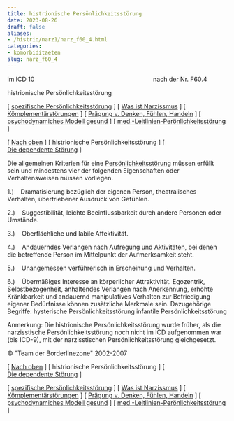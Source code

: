 ```yaml
---
title: histrionische Persönlichkeitsstörung
date: 2023-08-26
draft: false
aliases:
- /histrio/narz1/narz_f60_4.html
categories:
- komorbiditaeten
slug: narz_f60_4
---
```



im ICD
10                                                                    
nach der Nr. F60.4

histrionische Persönlichkeitsstörung

[ [spezifische Persönlichkeitsstörung](../../persstoerung/spezifische_f60/spezifische_f60.html) ] [ [Was ist Narzissmus](../../narz/narz1.html) ] [ [Kömplementärstörungen](../../kompstoerung/komplimentaerstoerungen.htm) ] [ [Prägung v. Denken, Fühlen, Handeln](../../vergang_gegenw_zukunf/die_vergangenheit_bestimmt_die_g.htm) ] [ [psychodynamiches Modell gesund](../../ich/psychodynamisches_modell-normal.htm) ] [ [med.-Leitlinien-Perönlichkeitsstörung](../../persstoerung/med-leitlinien-ps.pdf) ]

[ [Nach oben](../../kompstoerung/komplimentaerstoerungen.htm) ] [ histrionische Persönlichkeitsstörung ] [ [Die dependente Störung](../../kompstoerung/dependente_stoerung.htm) ]

Die allgemeinen Kriterien für eine [Persönlichkeitsstörung](https://blz.borderliner.ch/persstoerung/persstoerung1.html) müssen erfüllt
sein und mindestens vier der folgenden Eigenschaften oder Verhaltensweisen müssen
vorliegen.

1.)    Dramatisierung bezüglich der eigenen Person, theatralisches Verhalten, übertriebener
Ausdruck von Gefühlen.

2.)    Suggestibilität, leichte
Beeinflussbarkeit durch andere Personen oder Umstände.

3.)    Oberflächliche und labile Affektivität.

4.)    Andauerndes Verlangen nach Aufregung und Aktivitäten, bei denen die betreffende Person im Mittelpunkt der
Aufmerksamkeit steht.

5.)    Unangemessen verführerisch in Erscheinung und Verhalten.

6.)    Übermäßiges Interesse an körperlicher Attraktivität. Egozentrik, Selbstbezogenheit, anhaltendes Verlangen nach Anerkennung, erhöhte Kränkbarkeit
und andauernd manipulatives Verhalten zur Befriedigung eigener Bedürfnisse können zusätzliche Merkmale sein. Dazugehörige Begriffe: hysterische Persönlichkeitsstörung infantile Persönlichkeitsstörung

Anmerkung: Die histrionische
Persönlichkeitsstörung wurde früher, als die narzisstische
Persönlichkeitsstörung noch nicht im ICD aufgenommen war (bis ICD-9), mit der
narzisstischen Persönlichkeitsstörung gleichgesetzt.

© "Team der Borderlinezone" 2002-2007

[ [Nach oben](../../kompstoerung/komplimentaerstoerungen.htm) ] [ histrionische Persönlichkeitsstörung ] [ [Die dependente Störung](../../kompstoerung/dependente_stoerung.htm) ]

[ [spezifische Persönlichkeitsstörung](../../persstoerung/spezifische_f60/spezifische_f60.html) ] [ [Was ist Narzissmus](../../narz/narz1.html) ] [ [Kömplementärstörungen](../../kompstoerung/komplimentaerstoerungen.htm) ] [ [Prägung v. Denken, Fühlen, Handeln](../../vergang_gegenw_zukunf/die_vergangenheit_bestimmt_die_g.htm) ] [ [psychodynamiches Modell gesund](../../ich/psychodynamisches_modell-normal.htm) ] [ [med.-Leitlinien-Perönlichkeitsstörung](../../persstoerung/med-leitlinien-ps.pdf) ]